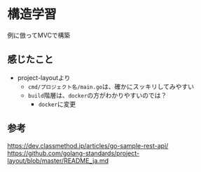 # 構造学習
例に倣ってMVCで構築

## 感じたこと
* project-layoutより
    * `cmd/プロジェクト名/main.go`は、確かにスッキリしてみやすい
    * `build`階層は、`docker`の方がわかりやすいのでは？
        * `docker`に変更

## 参考
https://dev.classmethod.jp/articles/go-sample-rest-api/
https://github.com/golang-standards/project-layout/blob/master/README_ja.md